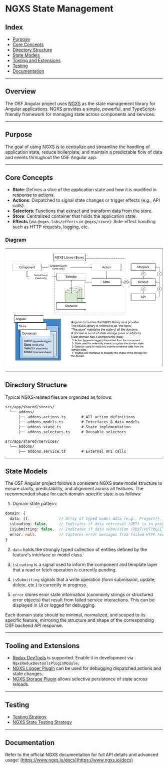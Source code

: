 # NGXS State Management

## Index

- [Purpose](#purpose)
- [Core Concepts](#core-concepts)
- [Directory Structure](#directory-structure)
- [State Models](#state-models)
- [Tooling and Extensions](#tooling-and-extensions)
- [Testing](#testing)
- [Documentation](#documentation)

---

## Overview

The OSF Angular project uses [NGXS](https://www.ngxs.io/) as the state management library for Angular applications. NGXS provides a simple, powerful, and TypeScript-friendly framework for managing state across components and services.

---

## Purpose

The goal of using NGXS is to centralize and streamline the handling of application state, reduce boilerplate, and maintain a predictable flow of data and events throughout the OSF Angular app.

---

## Core Concepts

- **State**: Defines a slice of the application state and how it is modified in response to actions.
- **Actions**: Dispatched to signal state changes or trigger effects (e.g., API calls).
- **Selectors**: Functions that extract and transform data from the store.
- **Store**: Centralized container that holds the application state.
- **Effects** (via `@ngxs-labs/effects` or `@ngxs/store`): Side-effect handling such as HTTP requests, logging, etc.

### Diagram

[![OSF NGRX Diagram](./assets/osf-ngxs-diagram.png)](./assets/osf-ngxs-diagram.png)

---

## Directory Structure

Typical NGXS-related files are organized as follows:

```
src/app/shared/stores/
  └── addons/
      ├── addons.actions.ts       # All action definitions
      ├── addons.models.ts        # Interfaces & data models
      ├── addons.state.ts         # State implementation
      ├── addons.selectors.ts     # Reusable selectors
```

```
src/app/shared/services/
  └── addons/
      ├── addons.service.ts       # External API calls
```

---

## State Models

The OSF Angular project follows a consistent NGXS state model structure to ensure clarity, predictability, and alignment across all features. The recommended shape for each domain-specific state is as follows:

1. Domain state pattern:

```ts
domain: {
  data: [],             // Array of typed model data (e.g., Project[], User[])
  isLoading: false,     // Indicates if data retrieval (GET) is in progress
  isSubmitting: false,  // Indicates if data submission (POST/PUT/DELETE) is in progress
  error: null,          // Captures error messages from failed HTTP requests
}
```

2. `data` holds the strongly typed collection of entities defined by the feature's interface or model class.

3. `isLoading` is a signal used to inform the component and template layer that a read or fetch operation is currently pending.

4. `isSubmitting` signals that a write operation (form submission, update, delete, etc.) is currently in progress.

5. `error` stores error state information (commonly strings or structured error objects) that result from failed service interactions. This can be displayed in UI or logged for debugging.

Each domain state should be minimal, normalized, and scoped to its specific feature, mirroring the structure and shape of the corresponding OSF backend API response.

---

## Tooling and Extensions

- [Redux DevTools](https://github.com/zalmoxisus/redux-devtools-extension) is supported. Enable it in development via `NgxsReduxDevtoolsPluginModule`.
- [NGXS Logger Plugin](https://www.ngxs.io/plugins/logger) can be used for debugging dispatched actions and state changes.
- [NGXS Storage Plugin](https://www.ngxs.io/plugins/storage) allows selective persistence of state across reloads.

---

## Testing

- [Testing Strategy](docs/testing.md)
- [NGXS State Testing Strategy](docs/testing.md#ngxs-state-testing-strategy)

---

## Documentation

Refer to the official NGXS documentation for full API details and advanced usage:
[https://www.ngxs.io/docs](https://www.ngxs.io/docs)
